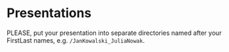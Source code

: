 # Presentations


PLEASE, put your presentation into separate directories named after your FirstLast names, e.g. `/JanKowalski_JuliaNowak`.

